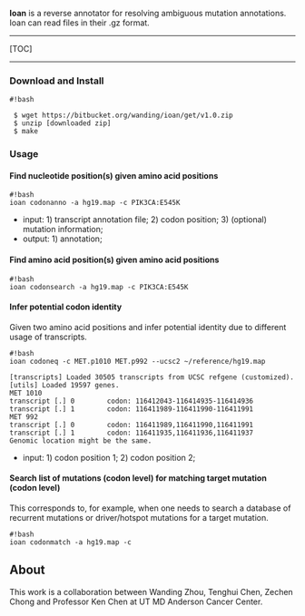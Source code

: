 **Ioan** is a reverse annotator for resolving ambiguous mutation annotations. Ioan can read files in their .gz format.

--------

[TOC]

--------

### Download and Install

```
#!bash

 $ wget https://bitbucket.org/wanding/ioan/get/v1.0.zip
 $ unzip [downloaded zip]
 $ make
```

### Usage

#### Find nucleotide position(s) given amino acid positions

```
#!bash
ioan codonanno -a hg19.map -c PIK3CA:E545K
```

 + input: 1) transcript annotation file; 2) codon position; 3) (optional) mutation information;
 + output: 1) annotation;

#### Find amino acid position(s) given amino acid positions

```
#!bash
ioan codonsearch -a hg19.map -c PIK3CA:E545K
```

#### Infer potential codon identity
Given two amino acid positions and infer potential identity due to different usage of transcripts.

```
#!bash
ioan codoneq -c MET.p1010 MET.p992 --ucsc2 ~/reference/hg19.map

[transcripts] Loaded 30505 transcripts from UCSC refgene (customized).
[utils] Loaded 19597 genes.
MET 1010
transcript [.] 0        codon: 116412043-116414935-116414936
transcript [.] 1        codon: 116411989-116411990-116411991
MET 992
transcript [.] 0        codon: 116411989,116411990,116411991
transcript [.] 1        codon: 116411935,116411936,116411937
Genomic location might be the same.
```

 + input: 1) codon position 1; 2) codon position 2;

#### Search list of mutations (codon level) for matching target mutation (codon level)
This corresponds to, for example, when one needs to search a database of recurrent mutations or driver/hotspot mutations for a target mutation.


```
#!bash
ioan codonmatch -a hg19.map -c
```


## About
This work is a collaboration between Wanding Zhou, Tenghui Chen, Zechen Chong and Professor Ken Chen at UT MD Anderson Cancer Center.